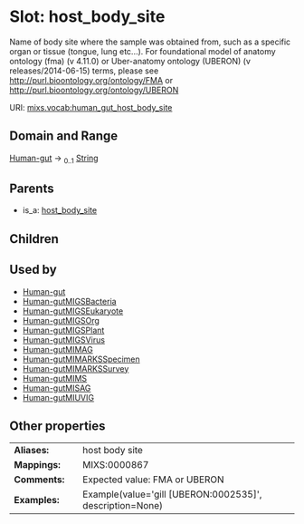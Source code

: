 
# Slot: host_body_site


Name of body site where the sample was obtained from, such as a specific organ or tissue (tongue, lung etc...). For foundational model of anatomy ontology (fma) (v 4.11.0) or Uber-anatomy ontology (UBERON) (v releases/2014-06-15) terms, please see http://purl.bioontology.org/ontology/FMA or http://purl.bioontology.org/ontology/UBERON

URI: [mixs.vocab:human_gut_host_body_site](https://w3id.org/mixs/vocab/human_gut_host_body_site)


## Domain and Range

[Human-gut](Human-gut.md) &#8594;  <sub>0..1</sub> [String](types/String.md)

## Parents

 *  is_a: [host_body_site](host_body_site.md)

## Children


## Used by

 * [Human-gut](Human-gut.md)
 * [Human-gutMIGSBacteria](Human-gutMIGSBacteria.md)
 * [Human-gutMIGSEukaryote](Human-gutMIGSEukaryote.md)
 * [Human-gutMIGSOrg](Human-gutMIGSOrg.md)
 * [Human-gutMIGSPlant](Human-gutMIGSPlant.md)
 * [Human-gutMIGSVirus](Human-gutMIGSVirus.md)
 * [Human-gutMIMAG](Human-gutMIMAG.md)
 * [Human-gutMIMARKSSpecimen](Human-gutMIMARKSSpecimen.md)
 * [Human-gutMIMARKSSurvey](Human-gutMIMARKSSurvey.md)
 * [Human-gutMIMS](Human-gutMIMS.md)
 * [Human-gutMISAG](Human-gutMISAG.md)
 * [Human-gutMIUVIG](Human-gutMIUVIG.md)

## Other properties

|  |  |  |
| --- | --- | --- |
| **Aliases:** | | host body site |
| **Mappings:** | | MIXS:0000867 |
| **Comments:** | | Expected value: FMA or UBERON |
| **Examples:** | | Example(value='gill [UBERON:0002535]', description=None) |

